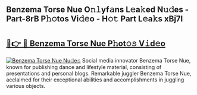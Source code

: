 ## Benzema Torse Nue O𝚗𝚕yf𝚊ns L𝚎a𝚔ed N𝚞𝚍es - Part-8rB P𝚑𝚘tos Vi𝚍𝚎o - H𝚘𝚝 Part L𝚎a𝚔s xBj7I

# <h2><a href="http://kfc1cpa.oniu.top/?m=Benzema+Torse+Nue">🔗👉 🔴 Benzema Torse Nue P𝚑ot𝚘𝚜 V𝚒d𝚎o</a></h2>

[![Benzema Torse Nue Nu𝚍e𝚜](https://i.imgur.com/0qMVB7G.gif)](http://kfc1cpa.oniu.top/?m=Benzema+Torse+Nue)
Social media innovator Benzema Torse Nue, known for publishing dance and lifestyle material, consisting of presentations and personal blogs. Remarkable juggler Benzema Torse Nue, acclaimed for their exceptional abilities and accomplishments in juggling various objects.  
